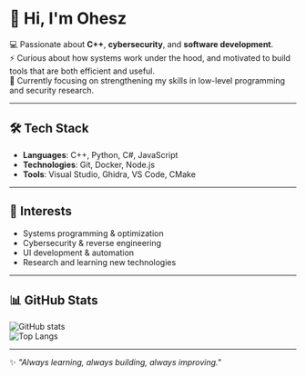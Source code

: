 # 👋 Hi, I'm Ohesz

💻 Passionate about **C++**, **cybersecurity**, and **software development**.  
⚡ Curious about how systems work under the hood, and motivated to build tools that are both efficient and useful.  
🎯 Currently focusing on strengthening my skills in low-level programming and security research.

---

## 🛠️ Tech Stack
- **Languages**: C++, Python, C#, JavaScript  
- **Technologies**: Git, Docker, Node.js  
- **Tools**: Visual Studio, Ghidra, VS Code, CMake  

---

## 🚀 Interests
- Systems programming & optimization  
- Cybersecurity & reverse engineering  
- UI development & automation  
- Research and learning new technologies  

---

## 📊 GitHub Stats
![GitHub stats](https://github-readme-stats.vercel.app/api?username=drigma&show_icons=true&theme=radical)  
![Top Langs](https://github-readme-stats.vercel.app/api/top-langs/?username=drigma&layout=compact&theme=radical)  

---

✨ *"Always learning, always building, always improving."*
